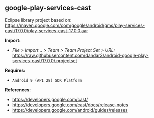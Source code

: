 ## google-play-services-cast

Eclipse library project based on:<br/>
https://maven.google.com/com/google/android/gms/play-services-cast/17.0.0/play-services-cast-17.0.0.aar

**Import:**
- _File > Import... > Team > Team Project Set > URL:_<br/>
  https://raw.githubusercontent.com/dandar3/android-google-play-services-cast/17.0.0/.projectset

**Requires:**
- `Android 9 (API 28) SDK Platform`

**References:**
- https://developers.google.com/cast/
- https://developers.google.com/cast/docs/release-notes
- https://developers.google.com/android/guides/releases